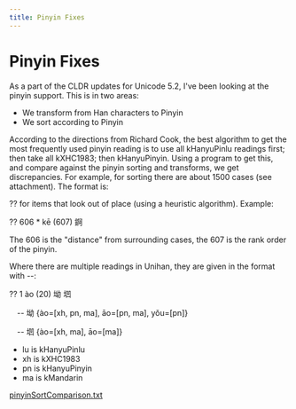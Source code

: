 ```yaml
---
title: Pinyin Fixes
---
```


# Pinyin Fixes

As a part of the CLDR updates for Unicode 5.2, I've been looking at the pinyin support. This is in two areas:

- We transform from Han characters to Pinyin
- We sort according to Pinyin

According to the directions from Richard Cook, the best algorithm to get the most frequently used pinyin reading is to use all kHanyuPinlu readings first; then take all kXHC1983; then kHanyuPinyin. Using a program to get this, and compare against the pinyin sorting and transforms, we get discrepancies. For example, for sorting there are about 1500 cases (see attachment). The format is:

?? for items that look out of place (using a heuristic algorithm). Example:

?? 606 \* kē (607) 錒

The 606 is the "distance" from surrounding cases, the 607 is the rank order of the pinyin.

Where there are multiple readings in Unihan, they are given in the format with --:

?? 1 ào (20) 坳 垇

&emsp;-- 坳 {ào=[xh, pn, ma], āo=[pn, ma], yǒu=[pn]}

&emsp;-- 垇 {ào=[xh, ma], āo=[ma]}

- lu is kHanyuPinlu
- xh is kXHC1983
- pn is kHanyuPinyin
- ma is kMandarin

[pinyinSortComparison.txt](https://drive.google.com/file/d/1XFMmbjipcf6pTH2VOJ_KOnjSdpkvyLcq/view?usp=sharing)

